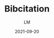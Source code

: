 ---
title: Bibcitation
images:
  - path: "bibcitation_blog.png"
  - path: "bibcitation_prx.png"
  - path: "bibcitation_arxiv.png"
  - path: "www.bibcitation.com_.png"
summary: Cite your sources in over 9,000 formats and generate automatic citations
  and works cited for books, websites and journal articles.
features:
  - Chrome extension to cite any page, from academic papers to books to blogs;
  - Export to many different citation styles;
  - Recite page is easy as the extension can remember the configs of the page;
  - Create lists of citations
links:
  - name: bibcitation.com
    link: https://www.bibcitation.com/
categories:
  - Publishing and Sharing
tags:
  - References and Journals
  - Reference Management
platforms:
  - Web
fields:
  - General and Interdisciplinary
author: LM
date: '2021-09-20'
_id: taljncrxts7fhqhptaljntrxfb1e2ulx
---